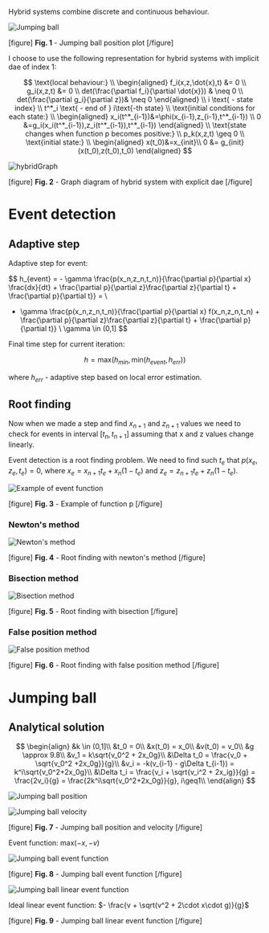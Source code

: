 Hybrid systems combine discrete and continuous behaviour. 

![Jumping ball](https://drive.google.com/uc?id=1ETGtiuYoQsYSqXzSEIl4FnmSJCcIdVG5 "Jumping ball")

[figure]
**Fig. 1** - Jumping ball position plot
[/figure]

I choose to use the following representation for hybrid systems with implicit dae of index 1:

$$
\text{local behaviour:} \\
\begin{aligned}
f_i(x,z,\dot{x},t) &= 0 \\
g_i(x,z,t) &= 0 \\
det(\frac{\partial f_i}{\partial \dot{x}}) & \neq 0 \\
det(\frac{\partial g_i}{\partial z})& \neq 0
\end{aligned} \\
i \text{ - state index} \\
t^*_i \text{ - end of } i\text{-th state} \\
\text{initial conditions for each state:} \\
\begin{aligned}
x_i(t^*_{i-1})&=\phi(x_{i-1},z_{i-1},t^*_{i-1}) \\
0 &=g_i(x_i(t^*_{i-1}),z_i(t^*_{i-1}),t^*_{i-1})
\end{aligned} \\
\text{state changes when function p becomes positive:} \\
p_k(x,z,t) \geq 0 \\
\text{initial state:} \\
\begin{aligned}
x(t_0)&=x_{init}\\
0 &= g_{init}(x(t_0),z(t_0),t_0)
\end{aligned}
$$

![hybridGraph](https://drive.google.com/uc?id=1K1ZWsiMyO6JJU_G935Vbk-D8_OmY2cPU "hybridGraph")

[figure]
**Fig. 2** - Graph diagram of hybrid system with explicit dae
[/figure]

# Event detection

## Adaptive step

Adaptive step for event: 

$$
h_{event} = - \gamma \frac{p(x_n,z_n,t_n)}{\frac{\partial p}{\partial x} \frac{dx}{dt} + \frac{\partial p}{\partial z}\frac{\partial z}{\partial t}  +  \frac{\partial p}{\partial t}} = \\ 
- \gamma \frac{p(x_n,z_n,t_n)}{\frac{\partial p}{\partial x} f(x_n,z_n,t_n) + \frac{\partial p}{\partial z}\frac{\partial z}{\partial t} + \frac{\partial p}{\partial t}} \\
\gamma \in (0,1]
$$

Final time step for current iteration:

$$
h = \text{max}(h_{min},\text{min}(h_{event},h_{err}))
$$

where $h_{err}$ - adaptive step based on local error estimation.

## Root finding

Now when we made a step and find $x_{n+1}$ and $z_{n+1}$ values we need to check for events in interval $[t_n,t_{n+1}]$ assuming that x and z values change linearly.

Event detection is a root finding problem. We need to find such $t_e$ that $p(x_e,z_e,t_e) = 0$, where $x_e = x_{n+1} t_e + x_n (1 - t_e)$ and $z_e = z_{n+1} t_e + z_n (1 - t_e)$.

![Example of event function](https://drive.google.com/uc?id=1UffgmwQ2dzEXGX71WBA4dcaVngPqoiNi "Event function")

[figure]
**Fig. 3** - Example of function p
[/figure]

### Newton's method

![Newton's method](https://drive.google.com/uc?id=1yDTGMO6MMe3PbnJ5lgV0g717wMERqE3n "Newton's method")

[figure]
**Fig. 4** - Root finding with newton's method
[/figure]

### Bisection method

![Bisection method](https://drive.google.com/uc?id=1G9L-dL1SZK3YGa0qJKqJytrb_bJBHg0f "Bisection method")

[figure]
**Fig. 5** - Root finding with bisection
[/figure]

### False position method

![False position method](https://drive.google.com/uc?id=1y3KmtJ6C_9TfTcxtPsLeIHWQsRbtR1JO "False position method")

[figure]
**Fig. 6** - Root finding with false position method
[/figure]

# Jumping ball

## Analytical solution

$$
\begin{align}
&k \in (0,1]\\
&t_0 = 0\\
&x(t_0) = x_0\\
&v(t_0) = v_0\\
&g \approx 9.8\\
&v_1 = k\sqrt{v_0^2 + 2x_0g}\\
&\Delta t_0 = \frac{v_0 + \sqrt{v_0^2 +2x_0g}}{g}\\
&v_i = -k(v_{i-1} - g\Delta t_{i-1}) = k^i\sqrt{v_0^2+2x_0g}\\
&\Delta t_i = \frac{v_i + \sqrt{v_i^2 + 2x_ig}}{g} = \frac{2v_i}{g} = \frac{2k^i\sqrt{v_0^2+2x_0g}}{g}, i\geq1\\
\end{align}
$$

![Jumping ball position](https://drive.google.com/uc?id=1ETGtiuYoQsYSqXzSEIl4FnmSJCcIdVG5 "Jumping ball position")

![Jumping ball velocity](https://drive.google.com/uc?id=1cU5HVLv1HJGvYTvDemgJfIviuNzH7hkn "Jumping ball velocity")

[figure]
**Fig. 7** - Jumping ball position and velocity
[/figure]

Event function: $\text{max}(-x,-v)$

![Jumping ball event function](https://drive.google.com/uc?id=1QVKMzVYXG-kVuq16fKjDUFFd-GuM4I0w "Jumping ball event function")

[figure]
**Fig. 8** - Jumping ball event function
[/figure]

![Jumping ball linear event function](https://drive.google.com/uc?id=1rQ4aqaNycETLU_TobDNk9TWDFdCINuwK "Jumping ball linear event function")

Ideal linear event function: $- \frac{v + \sqrt(v^2 + 2\cdot x\cdot g)}{g}$



[figure]
**Fig. 9** - Jumping ball linear event function
[/figure]